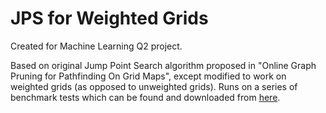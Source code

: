 # JPS for Weighted Grids

Created for Machine Learning Q2 project.

Based on original Jump Point Search algorithm proposed in "Online Graph Pruning for Pathfinding On Grid Maps", except modified to work on weighted grids (as opposed to unweighted grids). Runs on a series of benchmark tests which can be found and downloaded from [here](https://movingai.com/benchmarks/weighted/index.html).
